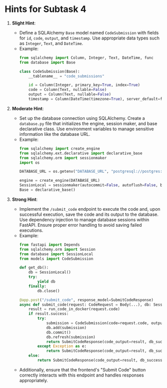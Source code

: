 # Hints for Subtask 4

1. **Slight Hint**:
   - Define a SQLAlchemy `Base` model named `CodeSubmission` with fields for `id`, `code`, `output`, and `timestamp`. Use appropriate data types such as `Integer`, `Text`, and `DateTime`.
   - Example:
     ```python
     from sqlalchemy import Column, Integer, Text, DateTime, func
     from database import Base

     class CodeSubmission(Base):
         __tablename__ = "code_submissions"

         id = Column(Integer, primary_key=True, index=True)
         code = Column(Text, nullable=False)
         output = Column(Text, nullable=False)
         timestamp = Column(DateTime(timezone=True), server_default=func.now())
     ```

2. **Moderate Hint**:
   - Set up the database connection using SQLAlchemy. Create a `database.py` file that initializes the engine, session maker, and base declarative class. Use environment variables to manage sensitive information like the database URL.
   - Example:
     ```python
     from sqlalchemy import create_engine
     from sqlalchemy.ext.declarative import declarative_base
     from sqlalchemy.orm import sessionmaker
     import os

     DATABASE_URL = os.getenv("DATABASE_URL", "postgresql://postgres:password@localhost/postgres")

     engine = create_engine(DATABASE_URL)
     SessionLocal = sessionmaker(autocommit=False, autoflush=False, bind=engine)
     Base = declarative_base()
     ```

3. **Strong Hint**:
   - Implement the `/submit_code` endpoint to execute the code and, upon successful execution, save the code and its output to the database. Use dependency injection to manage database sessions within FastAPI. Ensure proper error handling to avoid saving failed executions.
   - Example:
     ```python
     from fastapi import Depends
     from sqlalchemy.orm import Session
     from database import SessionLocal
     from models import CodeSubmission

     def get_db():
         db = SessionLocal()
         try:
             yield db
         finally:
             db.close()

     @app.post("/submit_code", response_model=SubmitCodeResponse)
     async def submit_code(request: CodeRequest = Body(...), db: Session = Depends(get_db)):
         result = run_code_in_docker(request.code)
         if result.success:
             try:
                 submission = CodeSubmission(code=request.code, output=result.output)
                 db.add(submission)
                 db.commit()
                 db.refresh(submission)
                 return SubmitCodeResponse(code_output=result, db_success=True)
             except Exception as e:
                 return SubmitCodeResponse(code_output=result, db_success=False, error=f"Failed to write to db: {e}")
         else:
             return SubmitCodeResponse(code_output=result, db_success=False)
     ```
   - Additionally, ensure that the frontend's "Submit Code" button correctly interacts with this endpoint and handles responses appropriately.
